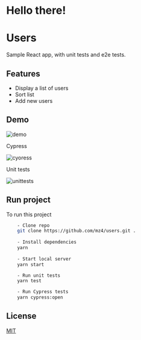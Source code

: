 
# Hello there!

# Users

Sample React app, with unit tests and e2e tests.

## Features

- Display a list of users
- Sort list
- Add new users

## Demo

![demo](https://user-images.githubusercontent.com/17081903/207028855-3a0dea99-bbd8-4ba5-98c0-080ed3cd656a.gif)

Cypress

![cyoress](https://user-images.githubusercontent.com/17081903/209122452-7ff57e98-dfd4-4ced-85df-651484c9af77.gif)

Unit tests

![unittests](https://user-images.githubusercontent.com/17081903/209123654-69ec1adc-efe1-4cc2-975b-b0b8656934c4.gif)


## Run project

To run this project

```bash
    - Clone repo
    git clone https://github.com/mz4/users.git .
    
    - Install dependencies
    yarn
    
    - Start local server
    yarn start

    - Run unit tests
    yarn test

    - Run Cypress tests
    yarn cypress:open
```

## License

[MIT](https://choosealicense.com/licenses/mit/)

